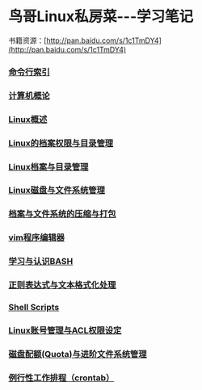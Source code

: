 # 鸟哥Linux私房菜---学习笔记

书籍资源：[http://pan.baidu.com/s/1c1TmDY4](http://pan.baidu.com/s/1c1TmDY4)

### [命令行索引](https://github.com/xiedacon/notes-vbird-linux/blob/master/ming_ling_xing_suo_yin.md)

### [计算机概论](https://github.com/xiedacon/notes-vbird-linux/blob/master/ji_suan_ji_gai_lun.md)

### [Linux概述](https://github.com/xiedacon/notes-vbird-linux/blob/master/linuxshi_shi_yao.md)

### [Linux的档案权限与目录管理](https://github.com/xiedacon/notes-vbird-linux/blob/master/linuxde_dang_an_quan_xian_yu_mu_lu_guan_li.md)

### [Linux档案与目录管理](https://github.com/xiedacon/notes-vbird-linux/blob/master/linuxdang_an_yu_mu_lu_guan_li.md)

### [Linux磁盘与文件系统管理](https://github.com/xiedacon/notes-vbird-linux/blob/master/linuxci_pan_yu_wen_jian_xi_tong_guan_li.md)

### [档案与文件系统的压缩与打包](https://github.com/xiedacon/notes-vbird-linux/blob/master/dang_an_yu_wen_jian_xi_tong_de_ya_suo_yu_da_bao.md)

### [vim程序编辑器](https://github.com/xiedacon/notes-vbird-linux/blob/master/vimcheng_xu_bian_ji_qi.md)

### [学习与认识BASH](https://github.com/xiedacon/notes-vbird-linux/blob/master/%E8%AE%A4%E8%AF%86%E4%B8%8E%E5%AD%A6%E4%B9%A0bash.md)

### [正则表达式与文本格式化处理](https://github.com/xiedacon/notes-vbird-linux/blob/master/%E6%AD%A3%E5%88%99%E8%A1%A8%E8%BE%BE%E5%BC%8F%E4%B8%8E%E6%96%87%E6%9C%AC%E6%A0%BC%E5%BC%8F%E5%8C%96%E5%A4%84%E7%90%86.md)

### [Shell Scripts](https://github.com/xiedacon/notes-vbird-linux/blob/master/shell-script.md)

### [Linux账号管理与ACL权限设定](https://github.com/xiedacon/notes-vbird-linux/blob/master/linux%E8%B4%A6%E5%8F%B7%E7%AE%A1%E7%90%86%E4%B8%8Eacl%E6%9D%83%E9%99%90%E8%AE%BE%E5%AE%9A.md)

### [磁盘配额\(Quota\)与进阶文件系统管理](https://github.com/xiedacon/notes-vbird-linux/blob/master/%E7%A3%81%E7%9B%98%E9%85%8D%E9%A2%9Dquota%E4%B8%8E%E8%BF%9B%E9%98%B6%E6%96%87%E4%BB%B6%E7%B3%BB%E7%BB%9F%E7%AE%A1%E7%90%86.md)

### [例行性工作排程（crontab）](https://github.com/xiedacon/notes-vbird-linux/blob/master/例行性工作排程（crontab）.md)


